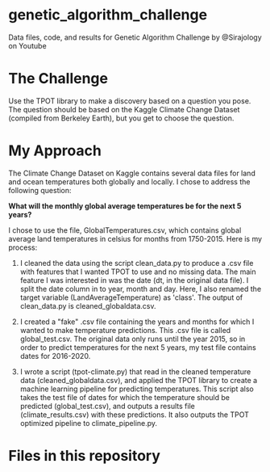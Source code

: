 # genetic_algorithm_challenge
Data files, code, and results for Genetic Algorithm Challenge by @Sirajology on Youtube



The Challenge
=============
Use the TPOT library to make a discovery based on a question you pose. The question should be based on the Kaggle Climate Change Dataset (compiled from Berkeley Earth), but you get to choose the question. 



My Approach
============
The Climate Change Dataset on Kaggle contains several data files for land and ocean temperatures both globally and locally. I chose to address the following question:

**What will the monthly global average temperatures be for the next 5 years?**

I chose to use the file, GlobalTemperatures.csv, which contains global average land temperatures in celsius for months from 1750-2015. Here is my process:

1. I cleaned the data using the script clean_data.py to produce a .csv file with features that I wanted TPOT to use and no missing data. The main feature I was interested in was the date (dt, in the original data file). I split the date column in to year, month and day. Here, I also renamed the target variable (LandAverageTemperature) as 'class'. The output of clean_data.py is cleaned_globaldata.csv.

2. I created a "fake" .csv file containing the years and months for which I wanted to make temperature predictions. This .csv file is called global_test.csv. The original data only runs until the year 2015, so in order to predict temperatures for the next 5 years, my test file contains dates for 2016-2020. 

3. I wrote a script (tpot-climate.py) that read in the cleaned temperature data (cleaned_globaldata.csv), and applied the TPOT library to create a machine learning pipeline for predicting temperatures. This script also takes the test file of dates for which the temperature should be predicted (global_test.csv), and outputs a results file (climate_results.csv) with these predictions. It also outputs the TPOT optimized pipeline to climate_pipeline.py.



Files in this repository
=======================
